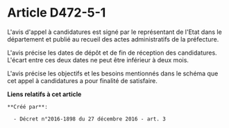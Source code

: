 # Article D472-5-1

L'avis  d'appel à candidatures est signé par le représentant de l'Etat dans le  département et publié au recueil des actes
administratifs de la  préfecture. 

L'avis précise les dates de dépôt et  de fin de réception des candidatures. L'écart entre ces deux dates ne  peut être
inférieur à deux mois. 

L'avis précise  les objectifs et les besoins mentionnés dans le schéma que cet appel à  candidatures a pour finalité de
satisfaire.

**Liens relatifs à cet article**

	**Créé par**:

	  - Décret n°2016-1898 du 27 décembre 2016 - art. 3
